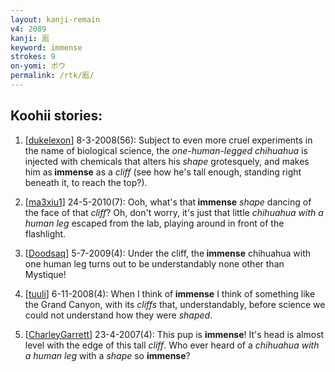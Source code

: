 ```yaml
---
layout: kanji-remain
v4: 2089
kanji: 厖
keyword: immense
strokes: 9
on-yomi: ボウ
permalink: /rtk/厖/
---
```


## Koohii stories: 

1) [<a href="http://kanji.koohii.com/profile/dukelexon">dukelexon</a>] 8-3-2008(56): Subject to even more cruel experiments in the name of biological science, the <em>one-human-legged chihuahua</em> is injected with chemicals that alters his <em>shape</em> grotesquely, and makes him as<strong> immense</strong> as a <em>cliff</em> (see how he&#039;s tall enough, standing right beneath it, to reach the top?).

2) [<a href="http://kanji.koohii.com/profile/ma3xiu1">ma3xiu1</a>] 24-5-2010(7): Ooh, what&#039;s that<strong> immense</strong> <em>shape</em> dancing of the face of that <em>cliff</em>? Oh, don&#039;t worry, it&#039;s just that little <em>chihuahua with a human leg</em> escaped from the lab, playing around in front of the flashlight.

3) [<a href="http://kanji.koohii.com/profile/Doodsaq">Doodsaq</a>] 5-7-2009(4): Under the cliff, the<strong> immense</strong> chihuahua with one human leg turns out to be understandably none other than Mystique!

4) [<a href="http://kanji.koohii.com/profile/tuuli">tuuli</a>] 6-11-2008(4): When I think of<strong> immense</strong> I think of something like the Grand Canyon, with its <em>cliffs</em> that, understandably, before science we could not understand how they were <em>shaped</em>.

5) [<a href="http://kanji.koohii.com/profile/CharleyGarrett">CharleyGarrett</a>] 23-4-2007(4): This pup is <strong>immense</strong>! It&#039;s head is almost level with the edge of this tall <em>cliff</em>. Who ever heard of a <em>chihuahua with a human leg</em> with a <em>shape</em> so <strong>immense</strong>?

